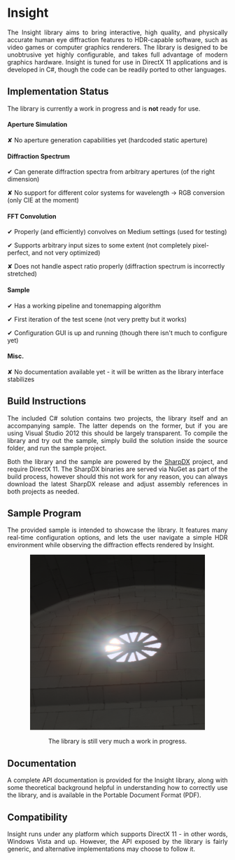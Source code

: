 Insight
=======

<p align="justify">
The Insight library aims to bring interactive, high quality, and physically accurate human eye diffraction features to HDR-capable software, such as video games or computer graphics renderers. The library is designed to be unobtrusive yet highly configurable, and takes full advantage of modern graphics hardware. Insight is tuned for use in DirectX 11 applications and is developed in C#, though the code can be readily ported to other languages.
</p>

Implementation Status
---------------------

The library is currently a work in progress and is **not** ready for use.

#### Aperture Simulation

✘ No aperture generation capabilities yet (hardcoded static aperture)

#### Diffraction Spectrum

✔ Can generate diffraction spectra from arbitrary apertures (of the right dimension)

✘ No support for different color systems for wavelength -> RGB conversion (only CIE at the moment)

#### FFT Convolution

✔ Properly (and efficiently) convolves on Medium settings (used for testing)

✔ Supports arbitrary input sizes to some extent (not completely pixel-perfect, and not very optimized)

✘ Does not handle aspect ratio properly (diffraction spectrum is incorrectly stretched)

#### Sample

✔ Has a working pipeline and tonemapping algorithm

✔ First iteration of the test scene (not very pretty but it works)

✔ Configuration GUI is up and running (though there isn't much to configure yet)

#### Misc.

✘ No documentation available yet - it will be written as the library interface stabilizes

Build Instructions
------------------

<p align="justify">
The included C# solution contains two projects, the library itself and an accompanying sample. The latter depends on the former, but if you are using Visual Studio 2012 this should be largely transparent. To compile the library and try out the sample, simply build the solution inside the source folder, and run the sample project.
</p>

<p align="justify">
Both the library and the sample are powered by the <a href="http://sharpdx.org/" title="SharpDX Home Page">SharpDX</a> project, and require DirectX 11. The SharpDX binaries are served via NuGet as part of the build process, however should this not work for any reason, you can always download the latest SharpDX release and adjust assembly references in both projects as needed.
</p>

Sample Program
--------------

<p align="justify">
The provided sample is intended to showcase the library. It features many real-time configuration options, and lets the user navigate a simple HDR environment while observing the diffraction effects rendered by Insight.
</p>

<p align="center">
<img src="res/screenshot.png" alt="Screenshot of the sample program"></img> 
</p>

<p align="center">
The library is still very much a work in progress.
</p>

Documentation
-------------

<p align="justify">
A complete API documentation is provided for the Insight library, along with some theoretical background helpful in understanding how to correctly use the library, and is available in the Portable Document Format (PDF).
</p>

Compatibility
-------------

<p align="justify">
Insight runs under any platform which supports DirectX 11 - in other words, Windows Vista and up. However, the API exposed by the library is fairly generic, and alternative implementations may choose to follow it.
</p>